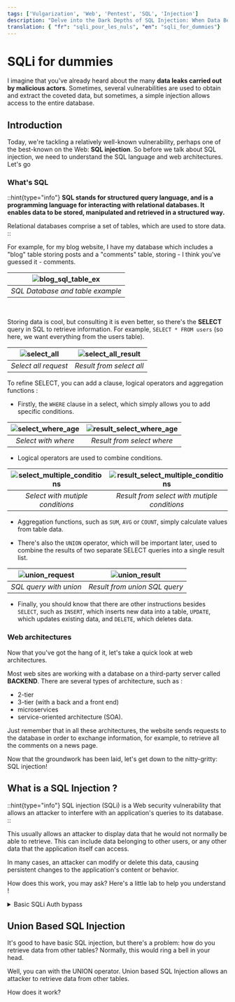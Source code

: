 ```yaml
---
tags: ['Vulgarization', 'Web', 'Pentest', 'SQL', 'Injection']
description: "Delve into the Dark Depths of SQL Injection: When Data Becomes Weapons"
translation: { "fr": "sqli_pour_les_nuls", "en": "sqli_for_dummies"}
---
```


# SQLi for dummies

I imagine that you've already heard about the many **data leaks carried out by malicious actors**. Sometimes, several vulnerabilities are used to obtain and extract the coveted data, but sometimes, a simple injection allows access to the entire database.

## Introduction

Today, we're tackling a relatively well-known vulnerability, perhaps one of the best-known on the Web: **SQL injection**. So before we talk about SQL injection, we need to understand the SQL language and web architectures. Let's go

### What's SQL 

::hint{type="info"}
**SQL stands for structured query language, and is a programming language for interacting with relational databases. It enables data to be stored, manipulated and retrieved in a structured way.**

Relational databases comprise a set of tables, which are used to store data.
::

For example, for my blog website, I have my database which includes a "blog" table storing posts and a "comments" table, storing - I think you've guessed it - comments.

| ![blog_sql_table_ex](../../images/SQLi/blog_sql_table_ex.gif) |
| :-----------------------------------------------------------: |
|               *SQL Database and table example*                |
 <br>

Storing data is cool, but consulting it is even better, so there's the **SELECT** query in SQL to retrieve information. For example, `SELECT * FROM users` (so here, we want everything from the users table).

| ![select_all](../../images/SQLi/basicselect.png) | ![select_all_result](../../images/SQLi/selectallresult.png) |
| :----------------------------------------------: | :---------------------------------------------------------: |
|               *Select all request*               |                  *Result from select all*                   |

To refine SELECT, you can add a clause, logical operators and aggregation functions : 

* Firstly, the `WHERE` clause in a select, which simply allows you to add specific conditions.

| ![select_where_age](../../images/SQLi/whererequest.png) | ![result_select_where_age](../../images/SQLi/whereresult.png) |
| :-----------------------------------------------------: | :-----------------------------------------------------------: |
|                   *Select with where*                   |                  *Result from select where*                   |

* Logical operators are used to combine conditions.

| ![select_multiple_conditions](../../images/SQLi/requestmultipleconditions.png) | ![result_select_multiple_conditions](../../images/SQLi/multipleconditions.png) |
| :----------------------------------------------------------------------------: | :----------------------------------------------------------------------------: |
|                        *Select with mutiple conditions*                        |                  *Result from select with mutiple conditions*                  |

* Aggregation functions, such as `SUM`, `AVG` or `COUNT`, simply calculate values from table data.

* There's also the `UNION` operator, which will be important later, used to combine the results of two separate SELECT queries into a single result list.

| ![union_request](../../images/SQLi/union_sql.png) | ![union_result](../../images/SQLi/UNION_RESULT.png) |
| :-----------------------------------------------: | :-------------------------------------------------: |
|              *SQL query with union*               |            *Result from union SQL query*            |
  
* Finally, you should know that there are other instructions besides `SELECT`, such as `INSERT`, which inserts new data into a table, `UPDATE`, which updates existing data, and `DELETE`, which deletes data.

### Web architectures

Now that you've got the hang of it, let's take a quick look at web architectures. 

Most web sites are working with a database on a third-party server called **BACKEND**. There are several types of architecture, such as :
* 2-tier
* 3-tier (with a back and a front end)
* microservices 
* service-oriented architecture (SOA).

Just remember that in all these architectures, the website sends requests to the database in order to exchange information, for example, to retrieve all the comments on a news page.

Now that the groundwork has been laid, let's get down to the nitty-gritty: SQL injection!

## What is a SQL Injection ?

::hint{type="info"}
SQL injection (SQLi) is a Web security vulnerability that allows an attacker to interfere with an application's queries to its database. 
::

This usually allows an attacker to display data that he would not normally be able to retrieve. This can include data belonging to other users, or any other data that the application itself can access. 

In many cases, an attacker can modify or delete this data, causing persistent changes to the application's content or behavior.

How does this work, you may ask? Here's a little lab to help you understand !

<details>
<summary class="summary">Basic SQLi Auth bypass</summary>
</details>

## Union Based SQL Injection 

It's good to have basic SQL injection, but there's a problem: how do you retrieve data from other tables? Normally, this would ring a bell in your head.

Well, you can with the UNION operator. Union based SQL Injection allows an attacker to retrieve data from other tables.

How does it work?
